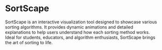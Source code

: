 # SortScape
SortScape is an interactive visualization tool designed to showcase various sorting algorithms. It provides dynamic animations and detailed explanations to help users understand how each sorting method works. Ideal for students, educators, and algorithm enthusiasts, SortScape brings the art of sorting to life.
